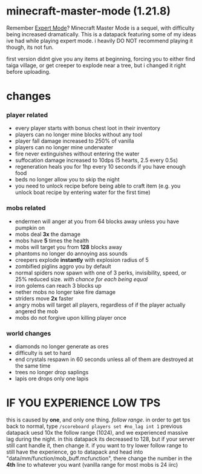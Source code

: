 # minecraft-master-mode (1.21.8)
Remember [Expert Mode](https://github.com/CatGirlEmily/minecraft-expert-mode)? Minecraft Master Mode is a sequel, with difficulty being increased dramatically.
This is a datapack featuring some of my ideas ive had while playing expert mode. i heavily DO NOT recommend playing it though, its not fun.

first version didnt give you any items at beginning, forcing you to either find taiga village, or get creeper to explode near a tree, but i changed it right before uploading.

# changes
### player related
- every player starts with bonus chest loot in their inventory
- players can no longer mine blocks without any tool
- player fall damage increased to 250% of vanilla
- players can no longer mine underwater
- fire never extinguishes without entering the water
- suffocation damage increased to 10dps (5 hearts, 2.5 every 0.5s)
- regeneration heals you for 1hp every 10 seconds if you have enough food
- beds no longer allow you to skip the night
- you need to unlock recipe before being able to craft item (e.g. you unlock boat recipe by entering water for the first time)
  
### mobs related
- endermen will anger at you from 64 blocks away unless you have pumpkin on
- mobs deal **3x** the damage
- mobs have **5** times the health
- mobs will target you from **128** blocks away
- phantoms no longer do annoying ass sounds
- creepers explode **instantly** with explosion radius of 5
- zombified piglins aggro you by default
- normal spiders now spawn with one of 3 perks, invisibility, speed, or 25% reduced size. *with chance for each being equal*
- iron golems can reach 3 blocks up
- nether mobs no longer take fire damage
- striders move **2x** faster
- angry mobs will target all players, regardless of if the player actually angered the mob
- mobs do not forgive upon killing player once

### world changes
- diamonds no longer generate as ores
- difficulty is set to hard
- end crystals respawn in 60 seconds unless all of them are destroyed at the same time
- trees no longer drop saplings
- lapis ore drops only one lapis

# IF YOU EXPERIENCE LOW TPS
this is caused by **one**, and only one thing. *follow range*. in order to get tps back to normal, type
  `/scoreboard players set #no_lag int 1`
previous datapack uesd 10x the follow range (1024), and we experienced massive lag during the night. in this datapack its decreased to 128, but if your server still cant handle it, then change it.
if you want to try lower follow range to still have the experience, go to datapack and head into "data/mm/function/mob_buff.mcfunction", there change the number in the **4th** line to whatever
you want (vanilla range for most mobs is 24 iirc)
